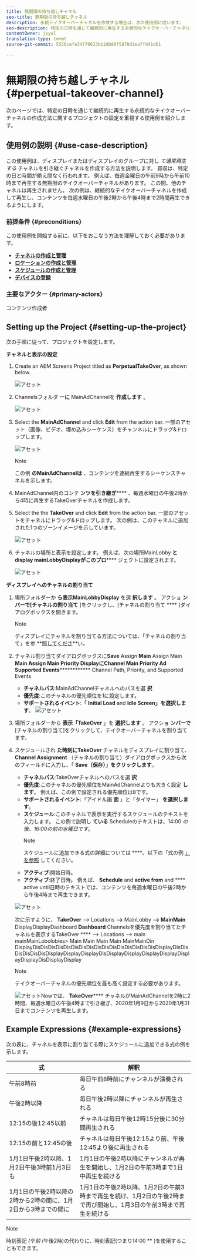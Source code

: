 ```yaml
---
title: 無期限の持ち越しチャネル
seo-title: 無期限の持ち越しチャネル
description: 永続テイクオーバーチャネルを作成する場合は、次の使用例に従います。
seo-description: 特定の日時を通じて継続的に再生する永続的なテイクオーバーチャネルを作成するプロジェクトを設定する場合は、この使用例に従ってください。
contentOwner: jsyal
translation-type: tm+mt
source-git-commit: 5550cefe34770633bb2db86f5878d1ea7fd41d61

---
```



# 無期限の持ち越しチャネル {#perpetual-takeover-channel}

次のページでは、特定の日時を通じて継続的に再生する永続的なテイクオーバーチャネルの作成方法に関するプロジェクトの設定を重視する使用例を紹介します。

## 使用例の説明 {#use-case-description}

この使用例は、ディスプレイまたはディスプレイのグループに対し *て通常再生する* チャネルを引き継ぐチャネルを作成する方法を説明します。 買収は、特定の日と時間が絶え間なく行われます。
例えば、毎週金曜日の午前9時から午前10時まで再生する無期限のテイクオーバーチャネルがあります。 この間、他のチャネルは再生されません。 次の例は、継続的なテイクオーバーチャネルを作成して再生し、コンテンツを毎週水曜日の午後2時から午後4時まで2時間再生できるようにします。

### 前提条件 {#preconditions}

この使用例を開始する前に、以下をおこなう方法を理解しておく必要があります。

* **[チャネルの作成と管理](managing-channels.md)**
* **[ロケーションの作成と管理](managing-locations.md)**
* **[スケジュールの作成と管理](managing-schedules.md)**
* **[デバイスの登録](device-registration.md)**

### 主要なアクター {#primary-actors}

コンテンツ作成者

## Setting up the Project {#setting-up-the-project}

次の手順に従って、プロジェクトを設定します。

**チャネルと表示の設定**

1. Create an AEM Screens Project titled as **PerpetualTakeOver**, as shown below.

   ![アセット](assets/p_usecase1.png)

1. Channelsフォルダ **ーに** MainAdChannelを **作成します** 。

   ![アセット](assets/p_usecase2.png)

1. Select the **MainAdChannel** and click **Edit** from the action bar. 一部のアセット（画像、ビデオ、埋め込みシーケンス）をチャンネルにドラッグ&amp;ドロップします。

   ![アセット](assets/p_usecase3.png)


   >[!NOTE]
   >この例 **のMainAdChannelは** 、コンテンツを連続再生するシーケンスチャネルを示します。

1. MainAdChannel内のコンテ **ンツを引き継ぎ****** 、毎週水曜日の午後2時から4時に再生するTakeOverチャネルを作成します。

1. Select the the **TakeOver** and click **Edit** from the action bar. 一部のアセットをチャネルにドラッグ&amp;ドロップします。 次の例は、このチャネルに追加された1つのゾーンイメージを示しています。

   ![アセット](assets/p_usecase4.png)

1. チャネルの場所と表示を設定します。 例えば、次の場所MainLobby **とdisplay mainLobbyDisplayがこのプロ****** ジェクトに設定されます。

   ![アセット](assets/p_usecase5.png)

**ディスプレイへのチャネルの割り当て**

1. 場所フォルダーか **ら表示MainLobbyDisplay** を選 **択します** 。 アクショ **ンバーで[チャネルの割り当て** ]をクリックし、[チャネルの割り当て **** ]ダイアログボックスを開きます。

   >[!NOTE]
   >ディスプレイにチャネルを割り当てる方法については、「チャネルの割り当て」を参 **[照してくださ](channel-assignment.md)**い。

1. チャネル割り当てダイアログボックスに&#x200B;**Save** Assign **Main** Assign Main **Main Assign Main Priority DisplayにChannel Main Priority Ad Supported Events************** Channel Path, Priority, and Supported Events

   * **チャネルパス**:MainAdChannelチャネルへのパスを選 **択**
   * **優先度**:このチャネルの優先順位を1に設定します。
   * **サポートされるイベント**:「 **Initial Load** and **Idle Screen」を選択します**。
   ![アセット](assets/p_usecase6.png)

1. 場所フォルダーから **表示「TakeOver** 」を **選択します** 。 アクショ **ンバーで** [チャネルの割り当て]をクリックして、テイクオーバーチャネルを割り当てます。

1. スケジュールされ **た時刻にTakeOver** チャネルをディスプレイに割り当て、 **Channel Assignment** （チャネルの割り当て）ダイアログボックスから次のフィールドに入力し、「 **Save（保存）」をクリックします**。

   * **チャネルパス**:TakeOverチャネルへのパスを選 **択**
   * **優先度**:このチャネルの優先順位をMainAdChannelよりも大きく設定 **します**。 例えば、この例で設定される優先順位は8です。
   * **サポートされるイベント**:「アイドル画 **面** 」と「タイマー」 **を選択します**。
   * **スケジュール**:このチャネルで表示を実行するスケジュールのテキストを入力します。 この例で説明し **ている** Scheduleのテキストは、14:00 *の後、16:00の前の水曜日です*。
      >[!NOTE]
      >スケジュールに追加できる式の詳細については ****、以下の「式の例 [」を参照](#example-expressions) してください。
   * **アクティブ**:開始日時。
   * **アクティブ**:終了日時。
   例えば、 **Schedule** and **active from** and **** active until日時のテキストでは、コンテンツを毎週水曜日の午後2時から午後4時まで再生できます。


   ![アセット](assets/p_usecase7.png)

   次に示すように、 **TakeOver** —> Locations **—>** MainLobby **—> MainMain** DisplayDisplayDashboard **Dashboard** Channelsを優先度を割り当てたチャネルを表示するTakeOver **** —> Locations —> main mainMainLobolobies> Main Main Main Main MainMainDin DisplayDisDisDisDisDisDisDisDisDisDisDisDisDisDisDisDisDisplayDisDisDisDisDisDisDisplayDisplayDisplayDisDisplayDisplayDisplayDisplayDisplayDisplayDisDisplayDisplay

   >[!NOTE]
   >テイクオーバーチャネルの優先順位を最も高く設定する必要があります。

   ![アセット](assets/p_usecase8.png)Nowでは、 **TakeOver****** チャネルがMainAdChannelを2時に2時間、毎週水曜日の午後4時まで引き継ぎ、2020年1月9日から2020年1月31日までコンテンツを再生します。

## Example Expressions {#example-expressions}

次の表に、チャネルを表示に割り当てる際にスケジュールに追加できる式の例を示します。

| **式** | **解釈** |
|---|---|
| 午前8時前 | 毎日午前8時前にチャンネルが演奏される |
| 午後2時以降 | 毎日午後2時以降にチャンネルが再生される |
| 12:15の後12:45以前 | チャネルは毎日午後12時15分後に30分間再生される |
| 12:15の前と12:45の後 | チャネルは毎日午後12:15より前、午後12:45より後に再生される |
| 1月1日午後2時以降、1月2日午後3時前1月3日も | 1月1日の午後2時以降にチャンネルが再生を開始し、1月2日の午前3時まで1日中再生を続ける |
| 1月1日の午後2時以降の2時から2時の間に、1月2日から3時までの間に | 1月1日の午後2時以降、1月2日の午前3時まで再生を続け、1月2日の午後2時まで再び開始し、1月3日の午前3時まで再生を続ける |

>[!NOTE]
>時刻表記 _(午前_ /午後2時)の代わりに、時刻表記(つまり14:00 ** )を使用することもできます。
